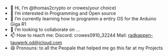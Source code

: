 - 👋 Hi, I’m @thomas2crypto or crowes(your choice)
- 👀 I’m interested in Programming and Open source
- 🌱 I’m currently learning how to programm a entiry OS for the Arduino Giga R1
- 💞️ I’m looking to collaborate on ...
- 📫 How to reach me: Discord: crowes0910_32244 Mail: radkappen-tauwerk.od@icloud.com
- 😄 Pronouns: to all the Peopale that helped me go this far at my Projects

<!---
thomas2crypto/thomas2crypto is a ✨ special ✨ repository because its `README.md` (this file) appears on your GitHub profile.
You can click the Preview link to take a look at your changes.
--->
